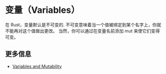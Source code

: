 # 变量（Variables）

在 Rust，变量默认是不可变的.
不可变意味着当一个值被绑定到某个名字上，你就不能再对这个值做出更改。
当然，你可以通过在变量名前添加 mut 来使它们变得可变。

## 更多信息

- [Variables and Mutability](https://doc.rust-lang.org/book/ch03-01-variables-and-mutability.html)
